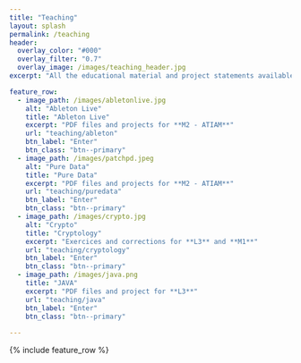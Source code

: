```yaml
---
title: "Teaching"
layout: splash
permalink: /teaching
header:
  overlay_color: "#000"
  overlay_filter: "0.7"
  overlay_image: /images/teaching_header.jpg
excerpt: "All the educational material and project statements available here."

feature_row:
  - image_path: /images/abletonlive.jpg
    alt: "Ableton Live"
    title: "Ableton Live"
    excerpt: "PDF files and projects for **M2 - ATIAM**"
    url: "teaching/ableton"
    btn_label: "Enter"
    btn_class: "btn--primary"
  - image_path: /images/patchpd.jpeg
    alt: "Pure Data"
    title: "Pure Data"
    excerpt: "PDF files and projects for **M2 - ATIAM**"
    url: "teaching/puredata"
    btn_label: "Enter"
    btn_class: "btn--primary"
  - image_path: /images/crypto.jpg
    alt: "Crypto"
    title: "Cryptology"
    excerpt: "Exercices and corrections for **L3** and **M1**"
    url: "teaching/cryptology"
    btn_label: "Enter"
    btn_class: "btn--primary"
  - image_path: /images/java.png
    title: "JAVA"
    excerpt: "PDF files and project for **L3**"
    url: "teaching/java"
    btn_label: "Enter"
    btn_class: "btn--primary"
    
---
```

{% include feature_row %}
